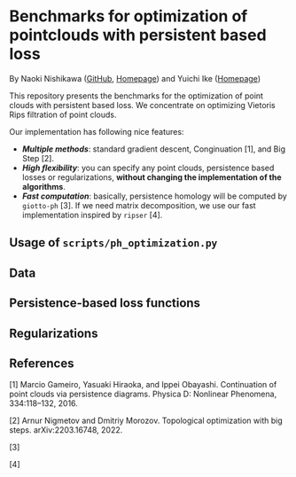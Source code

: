 # Benchmarks for optimization of pointclouds with persistent based loss

By Naoki Nishikawa ([GitHub](https://github.com/git-westriver), [Homepage](https://sites.google.com/view/n-nishikawa))
and Yuichi Ike ([Homepage](https://sites.google.com/view/yuichi-ike))

This repository presents the benchmarks for the optimization of point clouds with persistent based loss.
We concentrate on optimizing Vietoris Rips filtration of point clouds.

Our implementation has following nice features:
- ***Multiple methods***: standard gradient descent, Conginuation [1], and Big Step [2].
- ***High flexibility***: you can specify any point clouds, persistence based losses or regularizations, **without changing the implementation of the algorithms**.
- ***Fast computation***: basically, persistence homology will be computed by `giotto-ph` [3]. 
If we need matrix decomposition, we use our fast implementation inspired by `ripser` [4].

## Usage of `scripts/ph_optimization.py`

## Data

## Persistence-based loss functions

## Regularizations

## References

[1] Marcio Gameiro, Yasuaki Hiraoka, and Ippei Obayashi. Continuation of point clouds via persistence diagrams. Physica D: Nonlinear Phenomena, 334:118–132, 2016.

[2] Arnur Nigmetov and Dmitriy Morozov. Topological optimization with big steps. arXiv:2203.16748, 2022.

[3] 

[4] 